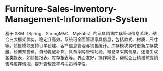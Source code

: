 # Furniture-Sales-Inventory-Management-Information-System
基于 SSM（Spring、SpringMVC、MyBatis）的家具销售库存管理信息系统，结合三大框架优势，稳定且高效。系统可全面管理家具信息，包括款式、材质、尺寸等。销售模块支持订单创建、客户信息管理与销售统计。库存模块实时更新库存数量，设置预警值，自动提醒补货。具备采购管理功能，可记录采购信息。还能生成各类报表，如销售报表、库存报表等。界面友好，操作简便，帮助企业精准掌握销售与库存情况，提升管理效率与决策科学性。 
